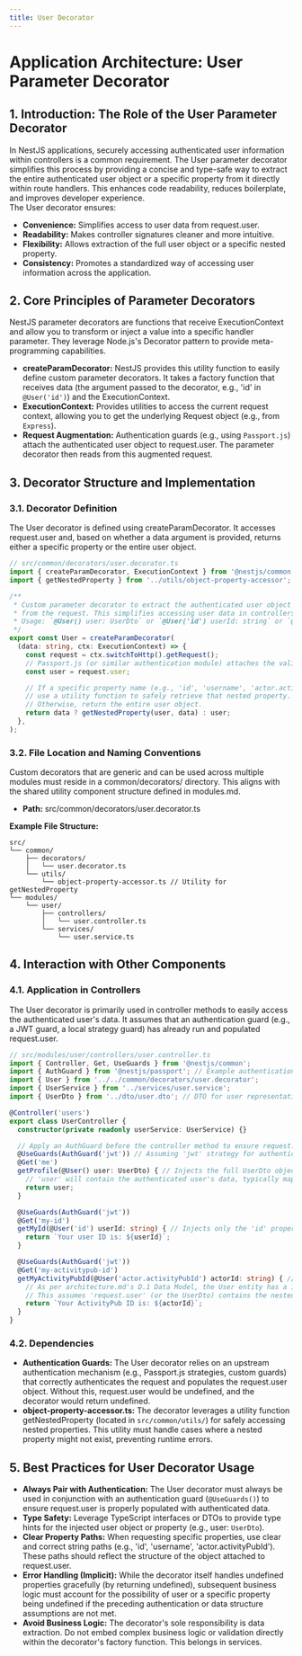 ```yaml
---
title: User Decorator
---
```


# **Application Architecture: User Parameter Decorator**

## **1\. Introduction: The Role of the User Parameter Decorator**

In NestJS applications, securely accessing authenticated user information within controllers is a common requirement. The User parameter decorator simplifies this process by providing a concise and type-safe way to extract the entire authenticated user object or a specific property from it directly within route handlers. This enhances code readability, reduces boilerplate, and improves developer experience.  
The User decorator ensures:

* **Convenience:** Simplifies access to user data from request.user.  
* **Readability:** Makes controller signatures cleaner and more intuitive.  
* **Flexibility:** Allows extraction of the full user object or a specific nested property.  
* **Consistency:** Promotes a standardized way of accessing user information across the application.

## **2\. Core Principles of Parameter Decorators**

NestJS parameter decorators are functions that receive ExecutionContext and allow you to transform or inject a value into a specific handler parameter. They leverage Node.js's Decorator pattern to provide meta-programming capabilities.

* **createParamDecorator:** NestJS provides this utility function to easily define custom parameter decorators. It takes a factory function that receives data (the argument passed to the decorator, e.g., 'id' in `@User('id')`) and the ExecutionContext.  
* **ExecutionContext:** Provides utilities to access the current request context, allowing you to get the underlying Request object (e.g., from `Express`).  
* **Request Augmentation:** Authentication guards (e.g., using `Passport.js`) attach the authenticated user object to request.user. The parameter decorator then reads from this augmented request.

## **3\. Decorator Structure and Implementation**

### **3.1. Decorator Definition**

The User decorator is defined using createParamDecorator. It accesses request.user and, based on whether a data argument is provided, returns either a specific property or the entire user object.  
```typescript
// src/common/decorators/user.decorator.ts  
import { createParamDecorator, ExecutionContext } from '@nestjs/common';  
import { getNestedProperty } from '../utils/object-property-accessor'; // Required utility for safe nested property access

/**  
 * Custom parameter decorator to extract the authenticated user object (or a specific property)  
 * from the request. This simplifies accessing user data in controllers.  
 * Usage: `@User() user: UserDto` or `@User('id') userId: string` or `@User('actor.activityPubId') actorId: string`.  
 */  
export const User = createParamDecorator(  
  (data: string, ctx: ExecutionContext) => {  
    const request = ctx.switchToHttp().getRequest();  
    // Passport.js (or similar authentication module) attaches the validated user object to \`request.user\`.  
    const user = request.user;

    // If a specific property name (e.g., 'id', 'username', 'actor.activityPubId') is provided,  
    // use a utility function to safely retrieve that nested property.  
    // Otherwise, return the entire user object.  
    return data ? getNestedProperty(user, data) : user;  
  },  
);
```

### **3.2. File Location and Naming Conventions**

Custom decorators that are generic and can be used across multiple modules must reside in a common/decorators/ directory. This aligns with the shared utility component structure defined in modules.md.

* **Path:** src/common/decorators/user.decorator.ts

**Example File Structure:**  
```
src/  
└── common/  
    ├── decorators/  
    │   └── user.decorator.ts  
    └── utils/  
        └── object-property-accessor.ts // Utility for getNestedProperty  
└── modules/  
    └── user/  
        ├── controllers/  
        │   └── user.controller.ts  
        └── services/  
            └── user.service.ts
```

## **4\. Interaction with Other Components**

### **4.1. Application in Controllers**

The User decorator is primarily used in controller methods to easily access the authenticated user's data. It assumes that an authentication guard (e.g., a JWT guard, a local strategy guard) has already run and populated request.user.  
```typescript
// src/modules/user/controllers/user.controller.ts  
import { Controller, Get, UseGuards } from '@nestjs/common';  
import { AuthGuard } from '@nestjs/passport'; // Example authentication guard  
import { User } from '../../common/decorators/user.decorator';  
import { UserService } from '../services/user.service';  
import { UserDto } from '../dto/user.dto'; // DTO for user representation

@Controller('users')  
export class UserController {  
  constructor(private readonly userService: UserService) {}

  // Apply an AuthGuard before the controller method to ensure request.user is populated  
  @UseGuards(AuthGuard('jwt')) // Assuming 'jwt' strategy for authentication  
  @Get('me')  
  getProfile(@User() user: UserDto) { // Injects the full UserDto object  
    // 'user' will contain the authenticated user's data, typically mapped from the User entity.  
    return user;  
  }

  @UseGuards(AuthGuard('jwt'))  
  @Get('my-id')  
  getMyId(@User('id') userId: string) { // Injects only the 'id' property of the User entity  
    return `Your user ID is: ${userId}`;  
  }

  @UseGuards(AuthGuard('jwt'))  
  @Get('my-activitypub-id')  
  getMyActivityPubId(@User('actor.activityPubId') actorId: string) { // Injects a nested property from the associated Actor entity  
    // As per architecture.md's D.1 Data Model, the User entity has a 1:1 relationship with an Actor entity.  
    // This assumes 'request.user' (or the UserDto) contains the nested 'actor' property.  
    return `Your ActivityPub ID is: ${actorId}`;  
  }  
}
```

### **4.2. Dependencies**

* **Authentication Guards:** The User decorator relies on an upstream authentication mechanism (e.g., Passport.js strategies, custom guards) that correctly authenticates the request and populates the request.user object. Without this, request.user would be undefined, and the decorator would return undefined.  
* **object-property-accessor.ts:** The decorator leverages a utility function getNestedProperty (located in `src/common/utils/`) for safely accessing nested properties. This utility must handle cases where a nested property might not exist, preventing runtime errors.

## **5\. Best Practices for User Decorator Usage**

* **Always Pair with Authentication:** The User decorator must always be used in conjunction with an authentication guard (`@UseGuards()`) to ensure request.user is properly populated with authenticated data.  
* **Type Safety:** Leverage TypeScript interfaces or DTOs to provide type hints for the injected user object or property (e.g., user: `UserDto`).  
* **Clear Property Paths:** When requesting specific properties, use clear and correct string paths (e.g., 'id', 'username', 'actor.activityPubId'). These paths should reflect the structure of the object attached to request.user.  
* **Error Handling (Implicit):** While the decorator itself handles undefined properties gracefully (by returning undefined), subsequent business logic must account for the possibility of user or a specific property being undefined if the preceding authentication or data structure assumptions are not met.  
* **Avoid Business Logic:** The decorator's sole responsibility is data extraction. Do not embed complex business logic or validation directly within the decorator's factory function. This belongs in services.